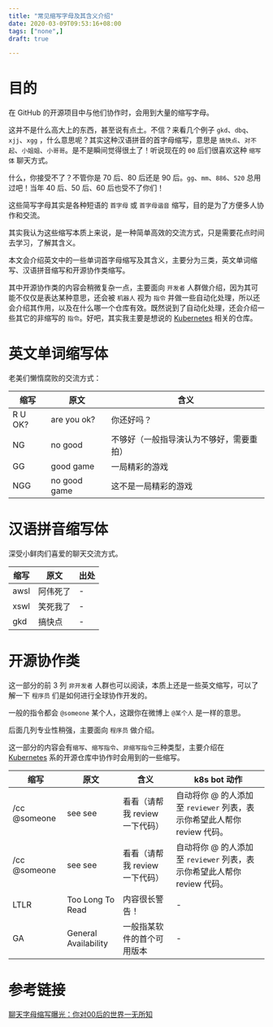 ```yaml
---
title: "常见缩写字母及其含义介绍"
date: 2020-03-09T09:53:16+08:00
tags: ["none",]
draft: true 

---
```


# 目的

在 GitHub 的开源项目中与他们协作时，会用到大量的缩写字母。

这并不是什么高大上的东西，甚至说有点土。不信？来看几个例子 `gkd`、`dbq`、`xjj`、`xgg` ，什么意思呢？其实这种汉语拼音的首字母缩写，意思是 `搞快点`、`对不起`、`小姐姐`、`小哥哥`。是不是瞬间觉得很土了！听说现在的 `00` 后们很喜欢这种 `缩写体` 聊天方式。

什么，你接受不了？不管你是 70 后、80 后还是 90 后。`gg`、`mm`、`886`、`520` 总用过吧！当年 40 后、50 后、60 后也受不了你们！

这些简写字母其实是各种短语的 `首字母` 或 `首字母谐音` 缩写，目的是为了方便多人协作和交流。

其实我认为这些缩写本质上来说，是一种简单高效的交流方式，只是需要花点时间去学习，了解其含义。

本文会介绍英文中的一些单词首字母缩写及其含义，主要分为三类，英文单词缩写、汉语拼音缩写和开源协作类缩写。

其中开源协作类的内容会稍微复杂一点，主要面向 `开发者` 人群做介绍，因为其可能不仅仅是表达某种意思，还会被 `机器人` 视为 `指令` 并做一些自动化处理，所以还会介绍其作用，以及在什么哪一个仓库有效。既然说到了自动化处理，还会介绍一些其它的非缩写的 `指令`。好吧，其实我主要是想说的 [Kubernetes](https://github.com/kubernetes) 相关的仓库。


# 英文单词缩写体

老美们懒惰腐败的交流方式：

  缩写            |  原文          | 含义
-----------------|----------------|---------------------------------------|
R U OK?          | are you ok?    | 你还好吗？                              |
NG               | no good        | 不够好（一般指导演认为不够好，需要重拍）     |
GG               | good game      | 一局精彩的游戏                           |
NGG              | no good game   | 这不是一局精彩的游戏                      |

# 汉语拼音缩写体

深受小鲜肉们喜爱的聊天交流方式。

  缩写            |  原文          | 出处               |                     
-----------------|----------------|-------------------|
awsl             | 阿伟死了        |      -             |
xswl             | 笑死我了        |      -             |
gkd              | 搞快点          |      -             |

# 开源协作类

这一部分的前 3 列 `非开发者` 人群也可以阅读，本质上还是一些英文缩写，可以了解一下 `程序员` 们是如何进行全球协作开发的。

一般的指令都会 `@someone` 某个人，这跟你在微博上 `@某个人` 是一样的意思。

后面几列专业性稍强，主要面向 `程序员` 做介绍。

这一部分的内容会有`缩写`、`缩写指令`、`非缩写指令`三种类型，主要介绍在 [Kubernetes](https://github.com/kubernetes) 系的开源仓库中协作时会用到的一些缩写。

  缩写              |  原文                | 含义                                   |  k8s bot 动作                                                                   |
-------------------|----------------------|---------------------------------------|--------------------------------------------------------------------------------|
/cc @someone       | see see              | 看看（请帮我 review 一下代码）            |  自动将你 @ 的人添加至 `reviewer` 列表，表示你希望此人帮你 review 代码。                |
/cc @someone       | see see              | 看看（请帮我 review 一下代码）            |  自动将你 @ 的人添加至 `reviewer` 列表，表示你希望此人帮你 review 代码。                |
LTLR               | Too Long To Read     | 内容很长警告！                           |  -                                                                              |
GA                 | General Availability | 一般指某软件的首个可用版本                 |  -                                                                              |

# 参考链接

[聊天字母缩写曝光：你对00后的世界一无所知 ](https://www.sohu.com/a/257698978_183042)
